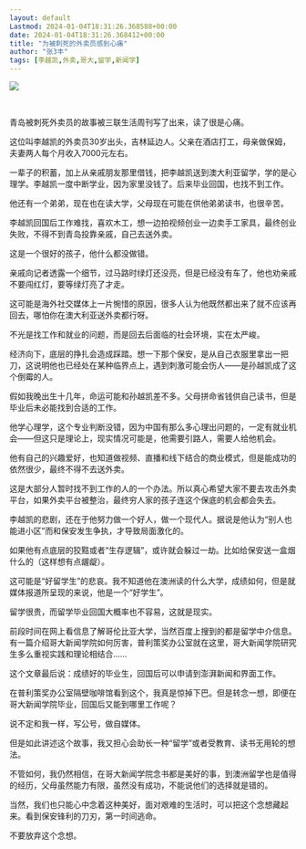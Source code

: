 ```yaml
---
layout: default
Lastmod: 2024-01-04T18:31:26.368588+00:00
date: 2024-01-04T18:31:26.368412+00:00
title: "为被刺死的外卖员感到心痛"
author: "张3丰"
tags: [李越凯,外卖,哥大,留学,新闻学]
---
```


![](https://images.weserv.nl/?url=https%3A//mmbiz.qpic.cn/mmbiz_jpg/3OMbCSCZjRa1jHJhGMGZgMWqxdAqiagdAeUNrLvFbp3wx00DumVXc7jiatn0hTV19CHibV9M2dwT9HZsFudLSorLQ/640%3Fwx_fmt%3Djpeg)

​

青岛被刺死外卖员的故事被三联生活周刊写了出来，读了很是心痛。

这位叫李越凯的外卖员30岁出头，吉林延边人。父亲在酒店打工，母亲做保姆，夫妻两人每个月收入7000元左右。

一辈子的积蓄，加上从亲戚朋友那里借钱，把李越凯送到澳大利亚留学，学的是心理学。李越凯一度中断学业，因为家里没钱了。后来毕业回国，也找不到工作。

他还有一个弟弟，现在也在读大学，父母现在可能在供他弟弟读书，也很辛苦。

李越凯回国后工作难找，喜欢木工，想一边拍视频创业一边卖手工家具，最终创业失败，不得不到青岛投靠亲戚，自己去送外卖。

这是一个很好的孩子，他什么都没做错。

亲戚向记者透露一个细节，过马路时绿灯还没亮，但是已经没有车了，他也劝亲戚不要闯红灯，要等绿灯亮了才走。

这可能是海外社交媒体上一片惋惜的原因，很多人认为他既然都出来了就不应该再回去，哪怕你在澳大利亚送外卖都行呀。

不光是找工作和就业的问题，而是回去后面临的社会环境，实在太严峻。

经济向下，底层的挣扎会造成踩踏。想一下那个保安，是从自己衣服里拿出一把刀，这说明他也已经处在某种临界点上，遇到刺激可能会伤人——是孙越凯成了这个倒霉的人。

假如我晚出生十几年，命运可能和孙越凯差不多。父母拼命省钱供自己读书，但是毕业后未必能找到合适的工作。

他学心理学，这个专业判断没错，因为中国有那么多心理出问题的，一定有就业机会——但这只是理论上，现实情况可能是，他需要引路人，需要人给他机会。

他有自己的兴趣爱好，也知道做视频、直播和线下结合的商业模式，但是能成功的依然很少，最终不得不去送外卖。

这是大部分人暂时找不到工作的人的一个办法。所以真心希望大家不要去攻击外卖平台，如果外卖平台被整治，最终穷人家的孩子连这个保底的机会都会失去。

李越凯的悲剧，还在于他努力做一个好人，做一个现代人。据说是他认为“别人也能进小区”而和保安发生争执，才导致局面激化的。

如果他有点底层的狡黠或者“生存逻辑”，或许就会躲过一劫。比如给保安送一盒烟什么的（这样想有点龌龊）。

这可能是“好留学生”的悲哀。我不知道他在澳洲读的什么大学，成绩如何，但是就媒体报道所呈现的来说，他是一个“好学生”。

留学很贵，而留学毕业回国大概率也不容易，这就是现实。

前段时间在网上看信息了解哥伦比亚大学，当然百度上搜到的都是留学中介信息。有一篇介绍哥大新闻学院如何厉害，普利策奖办公室就在这里，哥大新闻学院研究生多么重视实践和理论相结合……

这个文章最后说：成绩好的毕业生，回国后可以申请到澎湃新闻和界面工作。

在普利策奖办公室隔壁咖啡馆看到这个，我真是惊掉下巴。但是转念一想，即便在哥大新闻学院毕业，回国后又能到哪里工作呢？

说不定和我一样，写公号，做自媒体。

但是如此讲述这个故事，我又担心会助长一种“留学”或者受教育、读书无用轮的想法。

不管如何，我仍然相信，在哥大新闻学院念书都是美好的事，到澳洲留学也是值得的经历，父母虽然能力有限，虽然没有成功，不能说他们的选择就是错的。

当然，我们也只能心中念着这种美好，面对艰难的生活时，可以把这个念想藏起来。看到保安锋利的刀刃，第一时间逃命。

不要放弃这个念想。

